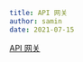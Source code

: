 ```yaml
title: API 网关
author: samin
date: 2021-07-15
```

[API 网关](https://gaudy-feels-700.notion.site/API-40d67f1b92534ba6a89ffe55c8b6487f)





